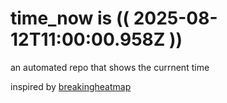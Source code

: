 # time_now is (( 2025-08-12T11:00:00.958Z ))

an automated repo that shows the currnent time

inspired by [breakingheatmap](https://github.com/breakingheatmap/breakingheatmap)